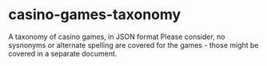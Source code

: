 casino-games-taxonomy
=====================

A taxonomy of casino games, in JSON format
Please consider, no sysnonyms or alternate spelling are covered for the games - those might be covered in a separate document.
